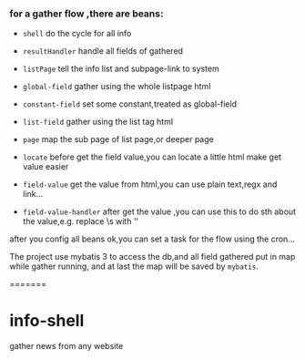 ### for a gather flow ,there are beans:

-  `shell`    do the cycle for all info
  
-  `resultHandler`    handle all fields of gathered
  
-  `listPage`    tell the info list and subpage-link to system
  
-  `global-field`    gather using the whole listpage html
  
-  `constant-field`    set some constant,treated as global-field
  
-  `list-field`    gather using the list tag html
  
-  `page`   map the sub page of list page,or deeper page
  
-  `locate`    before get the field value,you can locate a little html make get value easier
  
-  `field-value`    get the value from html,you can use plain text,regx and link...
  
-  `field-value-handler`    after get the value ,you can use this to do sth about the value,e.g. replace \s with ''
  
after you config all beans ok,you can set a task for the flow using the cron...

  The project use mybatis 3 to access the db,and all field gathered put in map while gather running, 
  and at last the map will be saved by `mybatis`.

=======
# info-shell
gather news from any website
